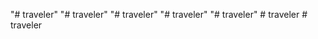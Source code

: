 "# traveler" 
"# traveler" 
"# traveler" 
"# traveler" 
"# traveler" 
#   t r a v e l e r  
 #   t r a v e l e r  
 
